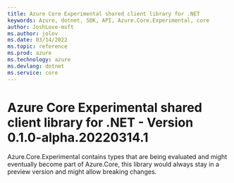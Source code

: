 ```yaml
---
title: Azure Core Experimental shared client library for .NET
keywords: Azure, dotnet, SDK, API, Azure.Core.Experimental, core
author: JoshLove-msft
ms.author: jolov
ms.date: 03/14/2022
ms.topic: reference
ms.prod: azure
ms.technology: azure
ms.devlang: dotnet
ms.service: core
---
```

# Azure Core Experimental shared client library for .NET - Version 0.1.0-alpha.20220314.1 


Azure.Core.Experimental contains types that are being evaluated and might eventually become part of Azure.Core, this library would always stay in a preview version and might allow breaking changes.

